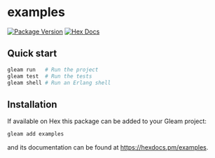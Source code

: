 # examples

[![Package Version](https://img.shields.io/hexpm/v/examples)](https://hex.pm/packages/examples)
[![Hex Docs](https://img.shields.io/badge/hex-docs-ffaff3)](https://hexdocs.pm/examples/)

## Quick start

```sh
gleam run   # Run the project
gleam test  # Run the tests
gleam shell # Run an Erlang shell
```

## Installation

If available on Hex this package can be added to your Gleam project:

```sh
gleam add examples
```

and its documentation can be found at <https://hexdocs.pm/examples>.
